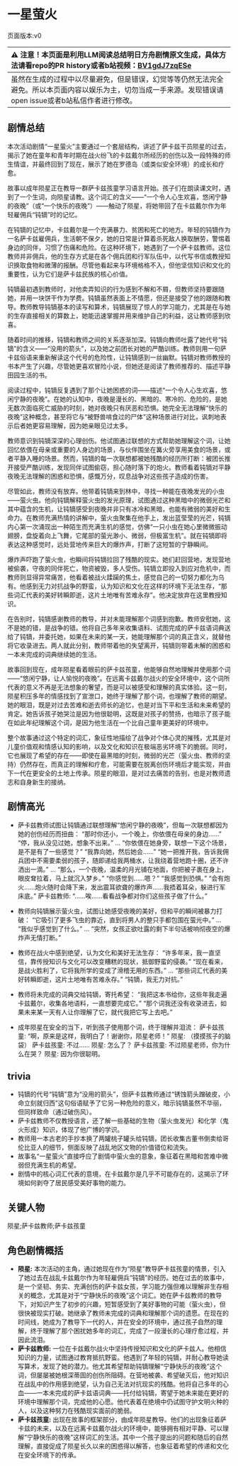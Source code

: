 # 一星萤火
页面版本:v0
 

| :warning: 注意！本页面是利用LLM阅读总结明日方舟剧情原文生成，具体方法请看repo的PR history或者b站视频：[BV1gdJ7zqESe](https://www.bilibili.com/video/BV1gdJ7zqESe/)         |
|:----------------------------|
| 虽然在生成的过程中以尽量避免，但是错误，幻觉等等仍然无法完全避免。所以本页面内容以娱乐为主，切勿当成一手来源。发现错误请open issue或者b站私信作者进行修改。|



## 剧情总结
本次活动剧情“一星萤火”主要通过一个套层结构，讲述了萨卡兹干员陨星的过去，揭示了她在童年和青年时期在战火纷飞的卡兹戴尔所经历的创伤以及一段特殊的师生情谊，并最终回到了现在，展示了她在罗德岛（或类似安全环境）的成长和疗愈。

故事以成年陨星正在教导一群萨卡兹孩童学习语言开始。孩子们在朗读课文时，遇到了一个生词，向陨星请教。这个词汇的含义——“一个令人心生欢喜，悠闲宁静的夜晚”（或“一个快乐的夜晚”）——触动了陨星，将她带回了在卡兹戴尔作为年轻雇佣兵“钝镝”时的记忆。

在钝镝的记忆中，卡兹戴尔是一个充满暴力、贫困和死亡的地方。年轻的钝镝作为一名萨卡兹雇佣兵，生活朝不保夕，她的日常是计算着杀死敌人换取酬劳，警惕着身边的同伴，习惯了伤痛和危险。在这种环境下，她遇到了一个萨卡兹教师。这位教师并非佣兵，他的生存方式是在各个佣兵团和行军队伍中，以代写书信或教授知识换取食物和微薄的报酬。尽管他看起来与环境格格不入，但他坚信知识和文化的重要性，认为它们是萨卡兹民族的核心价值。

钝镝最初遇到教师时，对他卖弄知识的行为感到不解和不屑，但教师坚持要跟随她，并用一块饼干作为学费。钝镝虽然表面上不情愿，但还是接受了他的跟随和教导。教师教导钝镝基本的读写和算术，钝镝展现了惊人的学习能力，尤其是在与她的生存直接相关的算数上，她能迅速掌握并用来维护自己的利益，这让教师感到欣喜。

随着时间的推移，钝镝和教师之间的关系逐渐加深。钝镝向教师吐露了她代号“钝镝”的含义——“没用的箭头”，以及她之前团长对她的严酷训练。教师则用一句萨卡兹俗语来重新解读这个代号的危险性，让钝镝感到一丝幽默。钝镝对教师教授的书本产生了兴趣，尽管她更喜欢冒险小说，但她还是阅读了教师推荐的、描述平静田园生活的书。

阅读过程中，钝镝反复遇到了那个让她困惑的词——描述“一个令人心生欢喜，悠闲宁静的夜晚”。在她的认知中，夜晚是漫长的、黑暗的、寒冷的、危险的，是她无数次面临死亡威胁的时刻，她对夜晚只有厌恶和恐惧。她完全无法理解“快乐的夜晚”这种概念，甚至将它与“被野兽啃食过的尸体”这种场景进行对比，讽刺地表示后者她更容易理解，因为她亲眼见过太多。

教师意识到钝镝深深的心理创伤。他试图通过联想的方式帮助她理解这个词，让她回忆依偎在母亲或重要的人身边的场景，与伙伴围坐在篝火旁享用美食的场景，或者平静入睡的场景。然而，钝镝的每一次联想都被她残酷的经历所打断：被团长推开接受严酷训练，发现同伴试图偷窃，担心随时落下的炮火。教师看着钝镝对平静夜晚无法理解的困惑和恐惧，感慨万分，叹息战争对这些孩子造成的伤害。

尽管如此，教师没有放弃。他带着钝镝来到林中，寻找一种能在夜晚发光的小虫——萤火虫。他向钝镝解释萤火虫的发光原理，试图通过这种黑暗中的微弱光芒和其中蕴含的生机，让钝镝感受到夜晚并非只有冰冷和黑暗，也能有微弱的美好和生命力。在教师充满热情的讲解中，萤火虫聚集在他手上，发出蓝莹莹的光芒，钝镝内心第一次涌现出一种陌生而充满生机的感觉，仿佛“一只小虫在她心里微微振动翅膀，盘旋着向上飞舞，它尾部的萤光渺小、微弱，但极富生机”。就在钝镝即将表达这种感觉时，远处营地传来巨大的爆炸声，打断了这短暂的宁静瞬间。

爆炸声吓跑了萤火虫，也瞬间将钝镝拉回了残酷的现实。她们赶回营地，发现营地被偷袭，守夜的同伴死亡，物资被毁，多人受伤。钝镝立即投入到应对危机中，而教师则显得异常痛苦，他看着被战火蹂躏的焦土，感觉自己的一切努力都化为乌有。他感到无力对抗战争的野蛮，认为知识和文化在这样的环境下无法生存，“那些词汇代表的美好转瞬即逝，这片土地唯有苦难永存”。他决定放弃在这里教授知识。

在告别时，钝镝感谢教师的教导，并对未能理解那个词感到抱歉。教师安慰她，这不是她的错，是战争的错。他将自己多年来收集语料、试图完成的萨卡兹语词典送给了钝镝，并委托她，如果在未来的某一天，她能理解那个词的真正含义，就替他将它收录进去。两人就此分别，教师带着他的失望离开，钝镝则带着未解的困惑和一本未完成的词典继续她的生活。

故事回到现在，成年陨星看着眼前的萨卡兹孩童，他能够自然地理解并使用那个词——“悠闲宁静，让人愉悦的夜晚”。在远离卡兹戴尔战火的安全环境中，这个词所代表的意义不再是无法想象的奢望，而是可以被感受和理解的真实体验。这一刻，陨星积压多年的情感找到了宣泄口，她终于理解了那个词，也理解了教师的期望。她的眼泪，既是对过去苦难和逝去师长的追忆，也是对当下平和生活和未来希望的肯定。她告诉孩子她哭泣是因为他很聪明，这既是对孩子的赞扬，也暗示了孩子能在如此年纪理解这个词，是因为他生活在一个比自己童年更美好的环境中。

整个故事通过这个特定的词汇，象征性地描绘了战争对个体心灵的摧残，尤其是对儿童价值观和情感认知的影响，以及文化和知识在极端恶劣环境下的脆弱。同时，它也展现了希望的存在——即使在最黑暗的时刻，微弱的光芒（萤火虫、教师的坚持）仍然存在，而真正的理解和疗愈，可能需要在脱离创伤环境后才能实现，并由下一代在更安全的土地上传承。陨星的眼泪，是对过去痛苦的告别，也是对教师遗志和自身新生的接纳。
## 剧情高光
*   萨卡兹教师试图让钝镝通过联想理解“悠闲宁静的夜晚”，但每一次联想都因为她的创伤经历而扭曲：
    “那时你还小，一个晚上，你依偎在母亲的身边......”
    “停，我从没见过她，想象不出来。”
    ...
    “你依偎在她身旁，联想一下这个场景，是不是有了一些感觉？”
    “我靠向她，然后她会......”
    “她一把推开我，告诉我佣兵团中不需要柔弱的孩子，随即递给我两桶水，让我绕着营地跑十圈，还不许洒出一滴。”
    ...
    “那么，一个夜晚，温柔的月光铺在地面，你把被子裹在身上，眼皮耷拉着，马上就沉入梦乡。”
    “你感觉到......嗯？”
    “我感觉到恐惧。”
    “会有炮火......炮火随时会降下来，发出震耳欲聋的爆炸声......我捂着耳朵，躲进行军床底。”
    萨卡兹教师: “......唉......看看战争都对你们这些孩子做了什么。”

*   教师向钝镝展示萤火虫，试图让她感受夜晚的美好，但和平的瞬间被暴力打破：
    “它吸引了更多飞虫的靠近，直到将男人的整只手都包围在萤光中。”
    ...
    “我似乎感觉到了什么。”
    ...
    “突然，女孩正欲吐露的剩下半句话被响彻夜空的爆炸声无情打断。”

*   教师在战火中感到绝望，认为文化和美好无法生存：
    “许多年来，我一直坚信，靠传授知识与文化可以改变糟糕的现状，抵御野蛮的侵袭。”
    “现在看来，是战火胜利了，它将我所学的变成了滑稽无用的东西。”
    ...
    “那些词汇代表的美好转瞬即逝，这片土地唯有苦难永存。”
    “钝镝，我无力对抗。”

*   教师将未完成的词典交给钝镝，寄托希望：
    “我把这本书给你，这些年我走遍卡兹戴尔，收集各地语料，一直想要完成它。”
    “那个词我还没有收录进去，如果未来某一天有人让你理解了它，就代我把它写上去吧。”

*   成年陨星在安全的当下，听到孩子使用那个词，终于理解并泪流：
    萨卡兹孩童: “啊，原来是这样，我明白了！谢谢你，陨星老师！”
    陨星: （摸摸孩子的脑袋）
    萨卡兹孩童: 不过......
    陨星: 怎么了？
    萨卡兹孩童: 不过陨星老师，你为什么在哭？
    陨星: 因为你很聪明。
## trivia
*   钝镝的代号“钝镝”意为“没用的箭头”，但萨卡兹教师通过“锈蚀箭头蹭破皮，小命立刻就归西”这句俗语赋予了它另一种危险的意义，暗示钝镝虽然不华丽，但同样致命（通过破伤风）。
*   萨卡兹教师不仅教授语言，还了解一些基础的生物（萤火虫发光）和化学（鬼火形成）知识，体现了他广博的学识。
*   教师用一本古老的手抄本换了两罐桃子罐头给钝镝，团长收集古董书倒卖给哥伦比亚人的细节，侧面反映了战乱地区文物的价值错位和流失。
*   故事名“一星萤火”直接呼应了剧情中萤火虫的意象，象征着在黑暗和苦难中微弱但充满生机的希望。
*   剧情中的核心词汇代表的意境，在卡兹戴尔是几乎不可能存在的，这揭示了环境如何剥夺了居民感受美好事物的能力。
## 关键人物
陨星;萨卡兹教师;萨卡兹孩童
## 角色剧情概括
-   **陨星:** 本次活动的主角，通过她现在作为“陨星”教导萨卡兹孩童的情景，引入了她过去在战乱卡兹戴尔作为年轻雇佣兵“钝镝”的经历。她在过去的故事中，是一个坚韧、务实、充满创伤的萨卡兹女孩，学习能力强但难以理解非生存相关的概念，尤其是对于“宁静快乐的夜晚”这个词汇。她在萨卡兹教师的教导下，对知识产生了初步的兴趣，短暂感受到了美好事物的可能（萤火虫），但很快被现实打破。她继承了教师未完成的词典和理解那个词的遗愿。在现在的时间线，她成为了教导下一代的人，并在安全的环境中，通过孩子自然的理解，终于理解了那个困扰她多年的词汇，完成了一段漫长的心理疗愈过程，并因此流泪。
-   **萨卡兹教师:** 一位在卡兹戴尔战火中坚持传授知识和文化的萨卡兹人。他相信知识的力量，试图通过教育抵抗野蛮。他遇到了年轻的钝镝，并耐心教导她读写算术，发现了她的潜力。他尤其希望帮助钝镝理解“宁静快乐的夜晚”这个词，但屡屡被她根深蒂固的创伤所阻碍。在营地被袭、希望破灭后，他对知识在战乱中的作用感到绝望，认为自己无法对抗现实的残酷。他将自己多年的心血——一本未完成的萨卡兹语词典——托付给钝镝，寄望于她未来能在更好的环境中理解那个词，完成他的心愿。他代表着在绝境中仍试图守护文明火种的人，以及这种努力在残酷现实面前的脆弱。
-   **萨卡兹孩童:** 出现在故事的框架部分，由成年陨星教导。他们的出现象征着萨卡兹的未来，以及在远离卡兹戴尔战火的环境中，能够拥有相对平静、可以理解“宁静快乐的夜晚”这样词汇的生活。其中一个孩子提出的问题和随后的自然理解，直接促成了陨星长久以来的困惑得以解答，也象征着希望的传递和文化在安全环境下的传承。